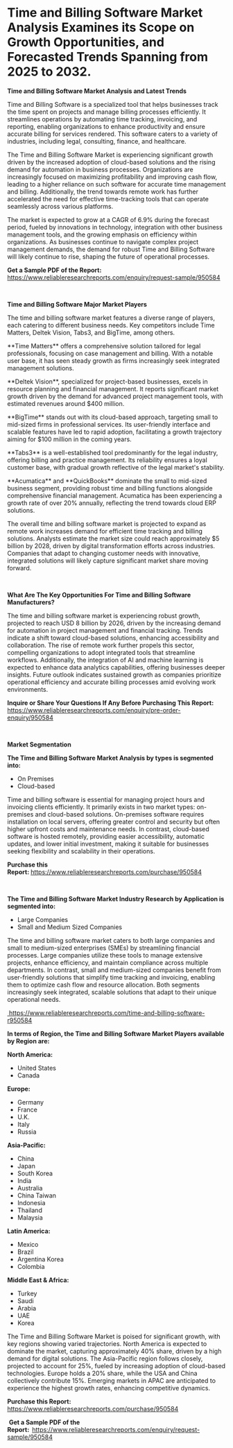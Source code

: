 <p><h1>Time and Billing Software Market Analysis Examines its Scope on Growth Opportunities, and Forecasted Trends Spanning from 2025 to 2032.</h1></p><p><strong>Time and Billing Software Market Analysis and Latest Trends</strong></p>
<p><p>Time and Billing Software is a specialized tool that helps businesses track the time spent on projects and manage billing processes efficiently. It streamlines operations by automating time tracking, invoicing, and reporting, enabling organizations to enhance productivity and ensure accurate billing for services rendered. This software caters to a variety of industries, including legal, consulting, finance, and healthcare.</p><p>The Time and Billing Software Market is experiencing significant growth driven by the increased adoption of cloud-based solutions and the rising demand for automation in business processes. Organizations are increasingly focused on maximizing profitability and improving cash flow, leading to a higher reliance on such software for accurate time management and billing. Additionally, the trend towards remote work has further accelerated the need for effective time-tracking tools that can operate seamlessly across various platforms.</p><p>The market is expected to grow at a CAGR of 6.9% during the forecast period, fueled by innovations in technology, integration with other business management tools, and the growing emphasis on efficiency within organizations. As businesses continue to navigate complex project management demands, the demand for robust Time and Billing Software will likely continue to rise, shaping the future of operational processes.</p></p>
<p><strong>Get a Sample PDF of the Report:&nbsp;</strong> <a href="https://www.reliableresearchreports.com/enquiry/request-sample/950584?utm_campaign=2655&utm_medium=2&utm_source=Github&utm_content=ia&utm_term=17042025&utm_id=time-and-billing-software">https://www.reliableresearchreports.com/enquiry/request-sample/950584</a></p>
<p>&nbsp;</p>
<p><strong>Time and Billing Software Major Market Players</strong></p>
<p><p>The time and billing software market features a diverse range of players, each catering to different business needs. Key competitors include Time Matters, Deltek Vision, Tabs3, and BigTime, among others.</p><p>**Time Matters** offers a comprehensive solution tailored for legal professionals, focusing on case management and billing. With a notable user base, it has seen steady growth as firms increasingly seek integrated management solutions.</p><p>**Deltek Vision**, specialized for project-based businesses, excels in resource planning and financial management. It reports significant market growth driven by the demand for advanced project management tools, with estimated revenues around $400 million.</p><p>**BigTime** stands out with its cloud-based approach, targeting small to mid-sized firms in professional services. Its user-friendly interface and scalable features have led to rapid adoption, facilitating a growth trajectory aiming for $100 million in the coming years.</p><p>**Tabs3** is a well-established tool predominantly for the legal industry, offering billing and practice management. Its reliability ensures a loyal customer base, with gradual growth reflective of the legal market's stability.</p><p>**Acumatica** and **QuickBooks** dominate the small to mid-sized business segment, providing robust time and billing functions alongside comprehensive financial management. Acumatica has been experiencing a growth rate of over 20% annually, reflecting the trend towards cloud ERP solutions.</p><p>The overall time and billing software market is projected to expand as remote work increases demand for efficient time tracking and billing solutions. Analysts estimate the market size could reach approximately $5 billion by 2028, driven by digital transformation efforts across industries. Companies that adapt to changing customer needs with innovative, integrated solutions will likely capture significant market share moving forward.</p></p>
<p>&nbsp;</p>
<p><strong>What Are The Key Opportunities For Time and Billing Software Manufacturers?</strong></p>
<p><p>The time and billing software market is experiencing robust growth, projected to reach USD 8 billion by 2026, driven by the increasing demand for automation in project management and financial tracking. Trends indicate a shift toward cloud-based solutions, enhancing accessibility and collaboration. The rise of remote work further propels this sector, compelling organizations to adopt integrated tools that streamline workflows. Additionally, the integration of AI and machine learning is expected to enhance data analytics capabilities, offering businesses deeper insights. Future outlook indicates sustained growth as companies prioritize operational efficiency and accurate billing processes amid evolving work environments.</p></p>
<p><strong>Inquire or Share Your Questions If Any Before Purchasing This Report:</strong> <a href="https://www.reliableresearchreports.com/enquiry/pre-order-enquiry/950584?utm_campaign=2655&utm_medium=2&utm_source=Github&utm_content=ia&utm_term=17042025&utm_id=time-and-billing-software">https://www.reliableresearchreports.com/enquiry/pre-order-enquiry/950584</a></p>
<p>&nbsp;</p>
<p><strong>Market Segmentation</strong></p>
<p><strong>The Time and Billing Software Market Analysis by types is segmented into:</strong></p>
<p><ul><li>On Premises</li><li>Cloud-based</li></ul></p>
<p><p>Time and billing software is essential for managing project hours and invoicing clients efficiently. It primarily exists in two market types: on-premises and cloud-based solutions. On-premises software requires installation on local servers, offering greater control and security but often higher upfront costs and maintenance needs. In contrast, cloud-based software is hosted remotely, providing easier accessibility, automatic updates, and lower initial investment, making it suitable for businesses seeking flexibility and scalability in their operations.</p></p>
<p><strong>Purchase this Report:&nbsp;</strong><a href="https://www.reliableresearchreports.com/purchase/950584?utm_campaign=2655&utm_medium=2&utm_source=Github&utm_content=ia&utm_term=17042025&utm_id=time-and-billing-software">https://www.reliableresearchreports.com/purchase/950584</a></p>
<p>&nbsp;</p>
<p><strong>The Time and Billing Software Market Industry Research by Application is segmented into:</strong></p>
<p><ul><li>Large Companies</li><li>Small and Medium Sized Companies</li></ul></p>
<p><p>The time and billing software market caters to both large companies and small to medium-sized enterprises (SMEs) by streamlining financial processes. Large companies utilize these tools to manage extensive projects, enhance efficiency, and maintain compliance across multiple departments. In contrast, small and medium-sized companies benefit from user-friendly solutions that simplify time tracking and invoicing, enabling them to optimize cash flow and resource allocation. Both segments increasingly seek integrated, scalable solutions that adapt to their unique operational needs.</p></p>
<p><a href="https://www.reliableresearchreports.com/time-and-billing-software-r950584?utm_campaign=2655&utm_medium=2&utm_source=Github&utm_content=ia&utm_term=17042025&utm_id=time-and-billing-software">&nbsp;https://www.reliableresearchreports.com/time-and-billing-software-r950584</a></p>
<p><strong>In terms of Region, the Time and Billing Software Market Players available by Region are:</strong></p>
<p>
    <p> <strong> North America: </strong>
        <ul>
            <li>United States</li>
            <li>Canada</li>
        </ul>
        </p> 
    <p> <strong> Europe: </strong>
        <ul>
            <li>Germany</li>
            <li>France</li>
            <li>U.K.</li>
            <li>Italy</li>
            <li>Russia</li>
        </ul>
        </p> 
    <p> <strong> Asia-Pacific: </strong>
        <ul>
            <li>China</li>
            <li>Japan</li>
            <li>South Korea</li>
            <li>India</li>
            <li>Australia</li>
            <li>China Taiwan</li>
            <li>Indonesia</li>
            <li>Thailand</li>
            <li>Malaysia</li>
        </ul>
        </p> 
    <p> <strong> Latin America: </strong>
        <ul>
            <li>Mexico</li>
            <li>Brazil</li>
            <li>Argentina Korea</li>
            <li>Colombia</li>
        </ul>
        </p> 
    <p> <strong> Middle East & Africa: </strong>
        <ul>
            <li>Turkey</li>
            <li>Saudi</li>
            <li>Arabia</li>
            <li>UAE</li>
            <li>Korea</li>
        </ul>
    </p>
    </p>
<p><p>The Time and Billing Software Market is poised for significant growth, with key regions showing varied trajectories. North America is expected to dominate the market, capturing approximately 40% share, driven by a high demand for digital solutions. The Asia-Pacific region follows closely, projected to account for 25%, fueled by increasing adoption of cloud-based technologies. Europe holds a 20% share, while the USA and China collectively contribute 15%. Emerging markets in APAC are anticipated to experience the highest growth rates, enhancing competitive dynamics.</p></p>
<p><strong>Purchase this Report: </strong><a href="https://www.reliableresearchreports.com/purchase/950584?utm_campaign=2655&utm_medium=2&utm_source=Github&utm_content=ia&utm_term=17042025&utm_id=time-and-billing-software">https://www.reliableresearchreports.com/purchase/950584</a></p>
<p>&nbsp;<strong>Get a Sample PDF of the Report:&nbsp;&nbsp;</strong><a href="https://www.reliableresearchreports.com/enquiry/request-sample/950584?utm_campaign=2655&utm_medium=2&utm_source=Github&utm_content=ia&utm_term=17042025&utm_id=time-and-billing-software">https://www.reliableresearchreports.com/enquiry/request-sample/950584</a></p>
<p><strong></strong></p>
<p><p></p><p></p><p></p></p>